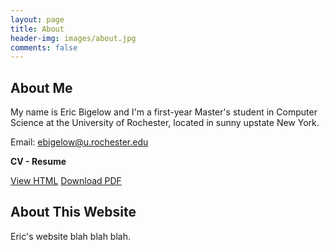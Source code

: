 ```yaml
---
layout: page
title: About
header-img: images/about.jpg
comments: false
---
```


## About Me

My name is Eric Bigelow and I'm a first-year Master's student in Computer Science at the University of Rochester, located in sunny upstate New York.

Email: ebigelow@u.rochester.edu


**CV - Resume**

<div markdown="0">
    <a href="{{ site.url }}/CV/" class="btn btn-info">View HTML</a>
    <a href="{{ site.url }}/downloads/CV.pdf" class="btn btn-success">Download PDF</a>
</div>

## About This Website

Eric's website blah blah blah.


<!-- This website is powered by [LYX Jekyll theme](https://github.com/liuyxpp/liuyxpp.github.io). -->


